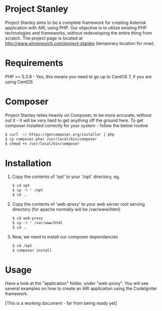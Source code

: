 Project Stanley
===============

Project Stanley aims to be a complete framework for creating Asterisk application with ARI, using PHP. Our objective
is to utilize existing PHP technologies and frameworks, without redeveloping the entire thing from scratch. The project
page is located at http://www.simionovich.com/project-stanley (temporary location for now).

Requirements
============
PHP >= 5.3.9 - Yes, this means you need to go up to CentOS 7, if you are using CentOS

Composer
========
Project Stanley relies heavily on Composer, to be more accurate, without out it - it will be very hard to get anything
off the ground here. To get composer installed correctly for your system - follow the below routine

``` sh
$ curl -sS https://getcomposer.org/installer | php
$ cp composer.phar /usr/local/bin/composer
$ chmod +x /usr/local/bin/composer
```

Installation
============
1. Copy the contents of 'opt' to your '/opt' directory, eg.

    ``` sh
    $ cd opt
    $ cp -R * /opt
    $ cd ..
    ```

2. Copy the contents of 'web-proxy' to your web server root serving directory (for apache normally will be /var/www/html)

    ``` sh
    $ cd web-proxy
    $ cp -R * /var/www/html
    $ cd ..
    ```
3. Now, we need to install our composer dependancies

    ``` sh
    $ cd /opt
    $ composer install
    ```

Usage
=====
Have a look at the "application" folder, under "web-proxy". You will see several examples on how to create an ARI
application using the CodeIgniter framework.

[This is a working document - far from being ready yet]

